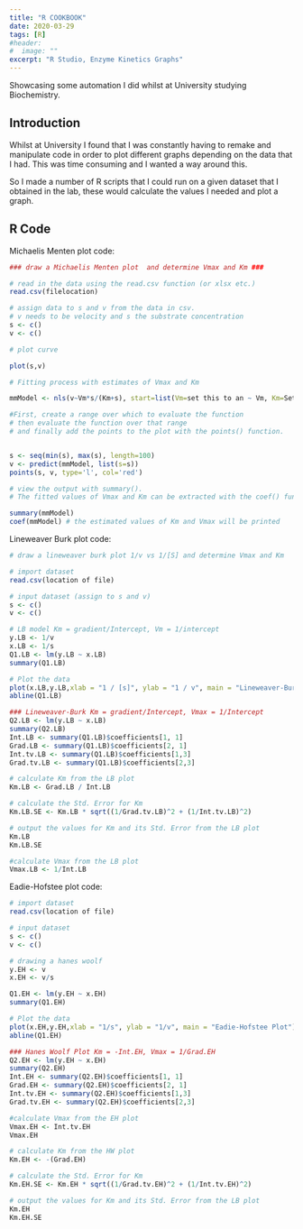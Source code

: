 ```yaml
---
title: "R COOKBOOK"
date: 2020-03-29
tags: [R]
#header:
#  image: ""
excerpt: "R Studio, Enzyme Kinetics Graphs"
---
```

Showcasing some automation I did whilst at University studying Biochemistry.

## Introduction
Whilst at University I found that I was constantly having to remake and manipulate code in order to plot different graphs depending on the data that I had. This was time consuming and I wanted a way around this.

So I made a number of R scripts that I could run on a given dataset that I obtained in the lab, these would calculate the values I needed and plot a graph.

## R Code
Michaelis Menten plot code:
```r
### draw a Michaelis Menten plot  and determine Vmax and Km ###

# read in the data using the read.csv function (or xlsx etc.)
read.csv(filelocation)

# assign data to s and v from the data in csv.
# v needs to be velocity and s the substrate concentration
s <- c()
v <- c()

# plot curve

plot(s,v)

# Fitting process with estimates of Vmax and Km

mmModel <- nls(v~Vm*s/(Km+s), start=list(Vm=set this to an ~ Vm, Km=Set this to ~ Km))

#First, create a range over which to evaluate the function
# then evaluate the function over that range
# and finally add the points to the plot with the points() function.


s <- seq(min(s), max(s), length=100)
v <- predict(mmModel, list(s=s))
points(s, v, type='l', col='red')

# view the output with summary().
# The fitted values of Vmax and Km can be extracted with the coef() function.

summary(mmModel)
coef(mmModel) # the estimated values of Km and Vmax will be printed
```

Lineweaver Burk plot code:
```r
# draw a lineweaver burk plot 1/v vs 1/[S] and determine Vmax and Km

# import dataset
read.csv(location of file)

# input dataset (assign to s and v)
s <- c()
v <- c()

# LB model Km = gradient/Intercept, Vm = 1/intercept
y.LB <- 1/v
x.LB <- 1/s
Q1.LB <- lm(y.LB ~ x.LB)
summary(Q1.LB)

# Plot the data
plot(x.LB,y.LB,xlab = "1 / [s]", ylab = "1 / v", main = "Lineweaver-Burk plot")
abline(Q1.LB)

### Lineweaver-Burk Km = gradient/Intercept, Vmax = 1/Intercept
Q2.LB <- lm(y.LB ~ x.LB)
summary(Q2.LB)
Int.LB <- summary(Q1.LB)$coefficients[1, 1]
Grad.LB <- summary(Q1.LB)$coefficients[2, 1]
Int.tv.LB <- summary(Q1.LB)$coefficients[1,3]
Grad.tv.LB <- summary(Q1.LB)$coefficients[2,3]

# calculate Km from the LB plot
Km.LB <- Grad.LB / Int.LB

# calculate the Std. Error for Km
Km.LB.SE <- Km.LB * sqrt((1/Grad.tv.LB)^2 + (1/Int.tv.LB)^2)

# output the values for Km and its Std. Error from the LB plot
Km.LB
Km.LB.SE

#calculate Vmax from the LB plot
Vmax.LB <- 1/Int.LB
```

Eadie-Hofstee plot code:
```r
# import dataset
read.csv(location of file)

# input dataset
s <- c()
v <- c()

# drawing a hanes woolf
y.EH <- v
x.EH <- v/s

Q1.EH <- lm(y.EH ~ x.EH)
summary(Q1.EH)

# Plot the data
plot(x.EH,y.EH,xlab = "1/s", ylab = "1/v", main = "Eadie-Hofstee Plot")
abline(Q1.EH)

### Hanes Woolf Plot Km = -Int.EH, Vmax = 1/Grad.EH
Q2.EH <- lm(y.EH ~ x.EH)
summary(Q2.EH)
Int.EH <- summary(Q2.EH)$coefficients[1, 1]
Grad.EH <- summary(Q2.EH)$coefficients[2, 1]
Int.tv.EH <- summary(Q2.EH)$coefficients[1,3]
Grad.tv.EH <- summary(Q2.EH)$coefficients[2,3]

#calculate Vmax from the EH plot
Vmax.EH <- Int.tv.EH
Vmax.EH

# calculate Km from the HW plot
Km.EH <- -(Grad.EH)

# calculate the Std. Error for Km
Km.EH.SE <- Km.EH * sqrt((1/Grad.tv.EH)^2 + (1/Int.tv.EH)^2)

# output the values for Km and its Std. Error from the LB plot
Km.EH
Km.EH.SE
```
